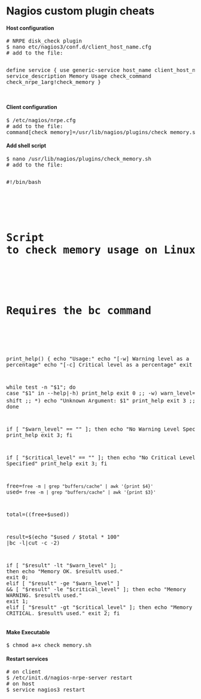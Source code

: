 Nagios custom plugin cheats
===========================

<h4>Host configuration</h4>
<pre>
# NRPE disk_check plugin
$ nano etc/nagios3/conf.d/client_host_name.cfg
# add to the file:

define service {
use                     generic-service
host_name               client_host_name
service_description     Memory Usage
check_command           check_nrpe_1arg!check_memory
}
        
</pre>

<h4>Client configuration</h4>
<pre>
$ /etc/nagios/nrpe.cfg
# add to the file:
command[check_memory]=/usr/lib/nagios/plugins/check_memory.sh -w 85 -c 90
</pre>

<h4>Add shell script</h4>
<pre>
$ nano /usr/lib/nagios/plugins/check_memory.sh
# add to the file: 

#!/bin/bash
#
# Script to check memory usage on Linux. Ignores memory used by disk cache.
#
# Requires the bc command
#
print_help() {
    echo "Usage:"
    echo "[-w] Warning level as a percentage"
    echo "[-c] Critical level as a percentage"
    exit 0
}

while test -n "$1"; do
    case "$1" in
        --help|-h)
            print_help
            exit 0
            ;;
        -w)
            warn_level=$2
            shift
            ;;
        -c)
            critical_level=$2
            shift
            ;;
        *)
            echo "Unknown Argument: $1"
            print_help
            exit 3
            ;;
    esac
    shift
done

if [ "$warn_level" == "" ]; then
    echo "No Warning Level Specified"
    print_help
    exit 3;
fi

if [ "$critical_level" == "" ]; then
    echo "No Critical Level Specified"
    print_help
    exit 3;
fi

free=`free -m | grep "buffers/cache" | awk '{print $4}'`
used=` free -m | grep "buffers/cache" | awk '{print $3}'`

total=$(($free+$used))

result=$(echo "$used / $total * 100" |bc -l|cut -c -2)

if [ "$result" -lt "$warn_level" ]; then
    echo "Memory OK. $result% used."
    exit 0;
elif [ "$result" -ge "$warn_level" ] && [ "$result" -le "$critical_level" ]; then
    echo "Memory WARNING. $result% used."
    exit 1;
elif [ "$result" -gt "$critical_level" ]; then
    echo "Memory CRITICAL. $result% used."
    exit 2;
fi
</pre>

<h4>Make Executable</h4>
<pre>
$ chmod a+x check_memory.sh
</pre>

<h4>Restart services</h4>
<pre>
# on client
$ /etc/init.d/nagios-nrpe-server restart
# on host
$ service nagios3 restart
</pre>
